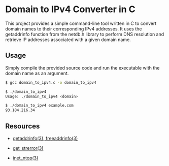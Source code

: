 # Domain to IPv4 Converter in C

This project provides a simple command-line tool written in C to convert domain names to their corresponding IPv4 addresses. It uses the getaddrinfo function from the netdb.h library to perform DNS resolution and retrieve IP addresses associated with a given domain name.

## Usage

Simply compile the provided source code and run the executable with the domain name as an argument.

```bash
$ gcc domain_to_ipv4.c -o domain_to_ipv4
```

```bash
$ ./domain_to_ipv4
Usage: ./domain_to_ipv4 <domain>
```

```bash
$ ./domain_to_ipv4 example.com
93.184.216.34
```

## Resources

- [getaddrinfo(3), freeaddrinfo(3)](https://pubs.opengroup.org/onlinepubs/9699919799/functions/getaddrinfo.html)

- [get_strerror(3)](https://pubs.opengroup.org/onlinepubs/9699919799/functions/gai_strerror.html)

- [inet_ntop(3)](https://pubs.opengroup.org/onlinepubs/9699919799/functions/inet_ntop.html)
